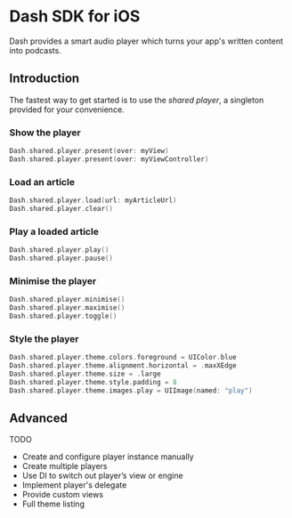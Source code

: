 # Dash SDK for iOS

Dash provides a smart audio player which turns your app's written content into podcasts.

## Introduction

The fastest way to get started is to use the *shared player*, a singleton provided for your convenience.

### Show the player

```swift
Dash.shared.player.present(over: myView)
Dash.shared.player.present(over: myViewController)
```

### Load an article

```swift
Dash.shared.player.load(url: myArticleUrl)
Dash.shared.player.clear()
```

### Play a loaded article

```swift
Dash.shared.player.play()
Dash.shared.player.pause()
```

### Minimise the player

```swift
Dash.shared.player.minimise()
Dash.shared.player.maximise()
Dash.shared.player.toggle()
```

### Style the player

```swift
Dash.shared.player.theme.colors.foreground = UIColor.blue
Dash.shared.player.theme.alignment.horizontal = .maxXEdge
Dash.shared.player.theme.size = .large
Dash.shared.player.theme.style.padding = 8
Dash.shared.player.theme.images.play = UIImage(named: "play")
```

## Advanced

TODO

- Create and configure player instance manually
- Create multiple players
- Use DI to switch out player’s view or engine
- Implement player's delegate
- Provide custom views
- Full theme listing